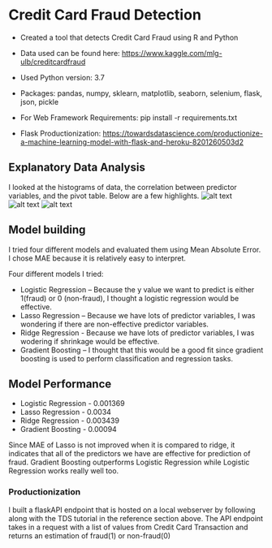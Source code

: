 # Credit Card Fraud Detection

- Created a tool that detects Credit Card Fraud using R and Python
- Data used can be found here: https://www.kaggle.com/mlg-ulb/creditcardfraud

- Used Python version: 3.7
- Packages: pandas, numpy, sklearn, matplotlib, seaborn, selenium, flask, json, pickle
- For Web Framework Requirements: pip install -r requirements.txt
- Flask Productionization: https://towardsdatascience.com/productionize-a-machine-learning-model-with-flask-and-heroku-8201260503d2


## Explanatory Data Analysis

I looked at the histograms of data, the correlation between predictor variables, and the pivot table. Below are a few highlights.
![alt text](https://github.com/yoonhaK/CreditCard_Fraud_Detection/blob/main/Histogram.png)
![alt text](https://github.com/yoonhaK/CreditCard_Fraud_Detection/blob/main/Correlation%20Matrix.png)
![alt text](https://github.com/yoonhaK/CreditCard_Fraud_Detection/blob/main/Pivot%20Table.png)

## Model building
I tried four different models and evaluated them using Mean Absolute Error. I chose MAE because it is relatively easy to interpret.

Four different models I tried:

- Logistic Regression – Because the y value we want to predict is either 1(fraud) or 0 (non-fraud), I thought a logistic regression would be effective.
- Lasso Regression – Because we have lots of predictor variables, I was wondering if there are non-effective predictor variables.
- Ridge Regression - Because we have lots of predictor variables, I was wodering if shrinkage would be effective. 
- Gradient Boosting – I thought that this would be a good fit since gradient boosting is used to perform classification and regression tasks.

## Model Performance
- Logistic Regression - 0.001369
- Lasso Regression - 0.0034
- Ridge Regression - 0.003439
- Gradient Boosting - 0.00094

Since MAE of Lasso is not improved when it is compared to ridge, it indicates that all of the predictors we have are effective for prediction of fraud.
Gradient Boosting outperforms Logistic Regression while Logistic Regression works really well too.

### Productionization
I built a flaskAPI endpoint that is hosted on a local webserver by following along with the TDS tutorial in the reference section above. The API endpoint takes in a request with a list of values from Credit Card Transaction and returns an estimation of fraud(1) or non-fraud(0)

